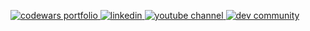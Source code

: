 <p>
  <a href="https://www.codewars.com/users/katsisaac50">
    <img alt="codewars portfolio" title="CodeWars" src="https://custom-icon-badges.demolab.com/badge/Katongole Isaac-yellow.svg?logo=codewars"/>
  </a>
  <a href="https://www.linkedin.com/in/katongole-isaac-2b27b6170">
    <img alt="linkedin" title="Linkedin" src="https://custom-icon-badges.demolab.com/badge/Katongole Isaac-blue.svg?logo=linkedin"/>
  </a>
  <a href="https://www.freecodecamp.org/katsisaac50">
    <img alt="youtube channel" title="Youtube" src="https://custom-icon-badges.demolab.com/badge/slydragonn-black.svg?logo=freecodecamp"/>
  </a>
  <a href="https://dev.to/slydragonn">
    <img alt="dev community" title="DEV" src="https://custom-icon-badges.demolab.com/badge/slydragonn-black.svg?logo=devdotto"/>
  </a>
</p>
